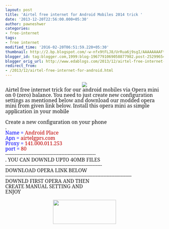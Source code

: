 ```yaml
---
layout: post
title: 'Airtel free internet for Android Mobiles 2014 trick '
date: '2013-12-20T22:56:00.000+05:30'
author: pawneshwer
categories:
- free-internet
tags:
- free internet
modified_time: '2016-02-20T06:51:59.220+05:30'
thumbnail: http://2.bp.blogspot.com/-w-nfx9tFLJ8/UrRua6j9sgI/AAAAAAAAFtY/PckdUggFtlw/s72-c/1486722_231770520334947_624525545_n.png
blogger_id: tag:blogger.com,1999:blog-1967791069058877982.post-2529965435406442261
blogger_orig_url: http://www.edablogs.com/2013/12/airtel-free-internet-for-android.html
redirect_from:
- /2013/12/airtel-free-internet-for-android.html
---
```


<div dir="ltr" style="text-align: left;" trbidi="on"><div dir="ltr" style="text-align: left;" trbidi="on"><div class="separator" style="clear: both; text-align: center;"><a href="http://2.bp.blogspot.com/-w-nfx9tFLJ8/UrRua6j9sgI/AAAAAAAAFtY/PckdUggFtlw/s1600/1486722_231770520334947_624525545_n.png" imageanchor="1" style="margin-left: 1em; margin-right: 1em;"><img border="0" src="http://2.bp.blogspot.com/-w-nfx9tFLJ8/UrRua6j9sgI/AAAAAAAAFtY/PckdUggFtlw/s1600/1486722_231770520334947_624525545_n.png" /></a></div><div class="MsoNormal"><span style="font-family: &quot;Georgia&quot;,&quot;serif&quot;; font-size: 12.0pt; line-height: 107%;">Airtel free internet trick for our android mobiles via Opera mini on 0 (zero) balance. You need to just create new configuration settings as mentioned below and download our modded opera mini from given link below. Install this opera mini as simple application in your mobile<o:p></o:p></span></div><div class="MsoNormal"><br /></div><div class="MsoNormal"><span style="font-family: &quot;Georgia&quot;,&quot;serif&quot;; font-size: 12.0pt; line-height: 107%;">Create a new configuration on your phone<o:p></o:p></span></div><div class="MsoNormal"><span style="font-family: &quot;Georgia&quot;,&quot;serif&quot;; font-size: 12.0pt; line-height: 107%;">.<o:p></o:p></span></div><div class="MsoNormal"><span style="color: blue; font-family: &quot;Georgia&quot;,&quot;serif&quot;; font-size: 12.0pt; line-height: 107%;">Name = </span><span style="color: #c00000; font-family: &quot;Georgia&quot;,&quot;serif&quot;; font-size: 12.0pt; line-height: 107%;">Android Place</span><span style="color: blue; font-family: &quot;Georgia&quot;,&quot;serif&quot;; font-size: 12.0pt; line-height: 107%;"><o:p></o:p></span></div><div class="MsoNormal"><span style="color: blue; font-family: &quot;Georgia&quot;,&quot;serif&quot;; font-size: 12.0pt; line-height: 107%;">Apn = </span><span style="color: #c00000; font-family: &quot;Georgia&quot;,&quot;serif&quot;; font-size: 12.0pt; line-height: 107%;">airtelgprs.com</span><span style="color: blue; font-family: &quot;Georgia&quot;,&quot;serif&quot;; font-size: 12.0pt; line-height: 107%;"><o:p></o:p></span></div><div class="MsoNormal"><span style="color: blue; font-family: &quot;Georgia&quot;,&quot;serif&quot;; font-size: 12.0pt; line-height: 107%;">Proxy = </span><span style="color: #c00000; font-family: &quot;Georgia&quot;,&quot;serif&quot;; font-size: 12.0pt; line-height: 107%;">141.000.011.253</span><span style="color: blue; font-family: &quot;Georgia&quot;,&quot;serif&quot;; font-size: 12.0pt; line-height: 107%;"><o:p></o:p></span></div><div class="MsoNormal"><span style="color: blue; font-family: &quot;Georgia&quot;,&quot;serif&quot;; font-size: 12.0pt; line-height: 107%;">port = </span><span style="color: #c00000; font-family: &quot;Georgia&quot;,&quot;serif&quot;; font-size: 12.0pt; line-height: 107%;">80</span><span style="color: blue; font-family: &quot;Georgia&quot;,&quot;serif&quot;; font-size: 12.0pt; line-height: 107%;"><o:p></o:p></span></div><div class="MsoNormal"><span style="font-family: &quot;Georgia&quot;,&quot;serif&quot;; font-size: 12.0pt; line-height: 107%;">----------------------------------------------------------<o:p></o:p></span></div><div class="MsoNormal"><span style="font-family: &quot;Georgia&quot;,&quot;serif&quot;; font-size: 12.0pt; line-height: 107%;">. YOU CAN DOWNLD UPTO 4OMB FILES<o:p></o:p></span></div><div class="MsoNormal"><span style="font-family: &quot;Georgia&quot;,&quot;serif&quot;; font-size: 12.0pt; line-height: 107%;">--------------------------------------------------------------<o:p></o:p></span></div><div class="MsoNormal"><span style="font-family: &quot;Georgia&quot;,&quot;serif&quot;; font-size: 12.0pt; line-height: 107%;">DOWNLOAD OPERA LINK BELOW<o:p></o:p></span></div><div class="MsoNormal"><span style="font-family: &quot;Georgia&quot;,&quot;serif&quot;; font-size: 12.0pt; line-height: 107%;">---------------------------------------------------------------------------------<o:p></o:p></span></div><div class="MsoNormal"><span style="font-family: &quot;Georgia&quot;,&quot;serif&quot;; font-size: 12.0pt; line-height: 107%;">DOWNLD FIRST OPERA AND THEN<o:p></o:p></span></div><div class="MsoNormal"><span style="font-family: &quot;Georgia&quot;,&quot;serif&quot;; font-size: 12.0pt; line-height: 107%;">CREATE MANUAL SETTING AND<o:p></o:p></span></div><div class="separator" style="clear: both;"></div><div class="MsoNormal"><span style="font-family: &quot;Georgia&quot;,&quot;serif&quot;; font-size: 12.0pt; line-height: 107%;">ENJOY<o:p></o:p></span></div><div class="separator" style="clear: both; text-align: center;"><br /></div></div><div class="separator" style="clear: both; text-align: center;"><a href="https://adf.ly/azTQq" imageanchor="1" style="margin-left: 1em; margin-right: 1em;" target="_blank"><img border="0" height="77" src="http://3.bp.blogspot.com/-aTA1RwFpPi4/UhENCo4o5II/AAAAAAAAAeE/TbU845fokRs/s200/big-download-button.png" width="200" /></a></div></div>